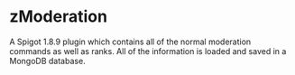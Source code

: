 # zModeration
A Spigot 1.8.9 plugin which contains all of the normal moderation commands as well as ranks. All of the information is loaded and saved in a MongoDB database. 
